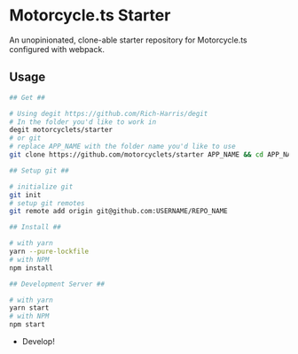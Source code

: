 # Motorcycle.ts Starter

An unopinionated, clone-able starter repository for Motorcycle.ts configured with webpack.

## Usage
```sh
## Get ##

# Using degit https://github.com/Rich-Harris/degit
# In the folder you'd like to work in
degit motorcyclets/starter
# or git
# replace APP_NAME with the folder name you'd like to use
git clone https://github.com/motorcyclets/starter APP_NAME && cd APP_NAME && rm -rf .git

## Setup git ##

# initialize git
git init
# setup git remotes
git remote add origin git@github.com:USERNAME/REPO_NAME

## Install ##

# with yarn
yarn --pure-lockfile
# with NPM
npm install

## Development Server ##

# with yarn
yarn start
# with NPM
npm start
```

- Develop!
